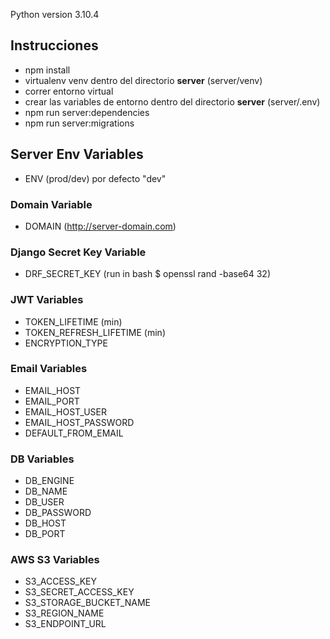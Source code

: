 Python version 3.10.4

## **Instrucciones**

- npm install
- virtualenv venv dentro del directorio **server** (server/venv)
- correr entorno virtual
- crear las variables de entorno dentro del directorio **server** (server/.env)
- npm run server:dependencies
- npm run server:migrations

## **Server Env Variables**

- ENV (prod/dev) por defecto "dev"
### **Domain Variable**

- DOMAIN (http://server-domain.com)

### **Django Secret Key Variable**

- DRF_SECRET_KEY (run in bash $ openssl rand -base64 32)

### **JWT Variables**

- TOKEN_LIFETIME (min)
- TOKEN_REFRESH_LIFETIME (min)
- ENCRYPTION_TYPE

### **Email Variables**

- EMAIL_HOST
- EMAIL_PORT
- EMAIL_HOST_USER
- EMAIL_HOST_PASSWORD
- DEFAULT_FROM_EMAIL

### **DB Variables**

- DB_ENGINE
- DB_NAME
- DB_USER
- DB_PASSWORD
- DB_HOST
- DB_PORT

### **AWS S3 Variables**

- S3_ACCESS_KEY
- S3_SECRET_ACCESS_KEY
- S3_STORAGE_BUCKET_NAME
- S3_REGION_NAME
- S3_ENDPOINT_URL
